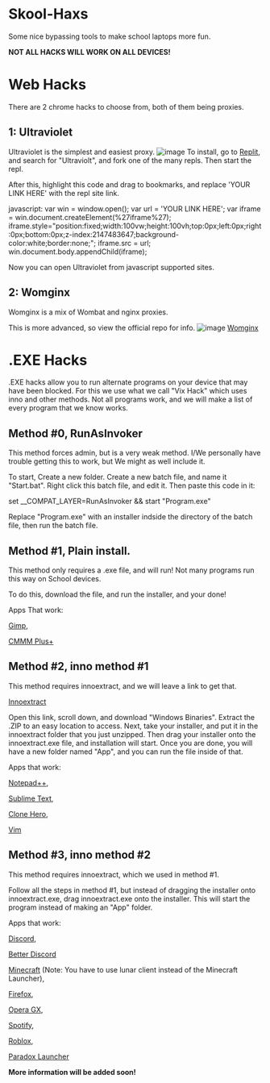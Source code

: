 # Skool-Haxs
Some nice bypassing tools to make school laptops more fun.

**NOT ALL HACKS WILL WORK ON ALL DEVICES!**

# Web Hacks
There are 2 chrome hacks to choose from, both of them being proxies.

## 1: Ultraviolet

Ultraviolet is the simplest and easiest proxy.
![image](https://user-images.githubusercontent.com/98992380/211188587-4dbe9c46-ba7d-4bd3-b342-8e821de924cc.png)
To install, go to [Replit](https://replit.com), and search for "Ultraviolt", and fork one of the many repls. Then start the repl.

After this, highlight this code and drag to bookmarks, and replace 'YOUR LINK HERE' with the repl site link.

javascript: var win = window.open(); var url = 'YOUR LINK HERE'; var iframe = win.document.createElement(%27iframe%27); iframe.style="position:fixed;width:100vw;height:100vh;top:0px;left:0px;right:0px;bottom:0px;z-index:2147483647;background-color:white;border:none;"; iframe.src = url; win.document.body.appendChild(iframe);

Now you can open Ultraviolet from javascript supported sites.

## 2: Womginx

Womginx is a mix of Wombat and nginx proxies.

This is more advanced, so view the official repo for info. 
![image](https://user-images.githubusercontent.com/98992380/211189354-53e8c301-b440-4ade-b657-ffdb914031ba.png)
[Womginx](https://github.com/binary-person/womginx)

# .EXE Hacks
.EXE hacks allow you to run alternate programs on your device that may have been blocked. For this we use what we call "Vix Hack" which uses inno and other methods. Not all programs work, and we will make a list of every program that we know works.

## Method #0, RunAsInvoker

This method forces admin, but is a very weak method. I/We personally have trouble getting this to work, but We might as well include it.

To start, Create a new folder. Create a new batch file, and name it "Start.bat". Right click this batch file, and edit it. Then paste this code in it:

set __COMPAT_LAYER=RunAsInvoker && start "Program.exe"

Replace "Program.exe" with an installer indside the directory of the batch file, then run the batch file.

## Method #1, Plain install.

This method only requires a .exe file, and will run! Not many programs run this way on School devices.

To do this, download the file, and run the installer, and your done!

Apps That work:

[Gimp](https://gimp.org),

[CMMM Plus+](https://milenakos.itch.io/cmmm-plus-milenakos-mod)

## Method #2, inno method #1

This method requires innoextract, and we will leave a link to get that.

[Innoextract](https://constexpr.org/innoextract/)

Open this link, scroll down, and download "Windows Binaries". Extract the .ZIP to an easy location to access. Next, take your installer, and put it in the innoextract folder that you just unzipped. Then drag your installer onto the innoextract.exe file, and installation will start. Once you are done, you will have a new folder named "App", and you can run the file inside of that.

Apps that work:

[Notepad++](https://notepad-plus-plus.org/),

[Sublime Text](https://www.sublimetext.com/),

[Clone Hero](https://clonehero.net/),

[Vim](https://www.vim.org/)

## Method #3, inno method #2

This method requires innoextract, which we used in method #1.

Follow all the steps in method #1, but instead of dragging the installer onto innoextract.exe, drag innoextract.exe onto the installer. This will start the program instead of making an "App" folder.

Apps that work:

[Discord](https://discord.com/),

[Better Discord](https://betterdiscord.app/)

[Minecraft](https://www.lunarclient.com/) (Note: You have to use lunar client instead of the Minecraft Launcher),

[Firefox](https://www.mozilla.org/en-US/firefox/new/),

[Opera GX](https://www.opera.com/gx),

[Spotify](https://www.spotify.com/us/download/windows/),

[Roblox](https://roblox.com),

[Paradox Launcher](https://www.paradoxinteractive.com/our-games/launcher)

**More information will be added soon!**
